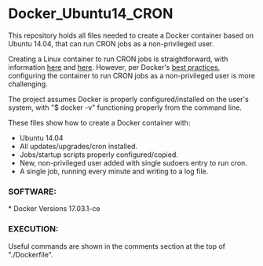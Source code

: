 # Docker_Ubuntu14_CRON
This repository holds all files needed to create a Docker container based on Ubuntu 14.04, that can run CRON jobs as a non-privileged user.

Creating a Linux container to run CRON jobs is straightforward, with information [here](http://unix.stackexchange.com/questions/280224/how-to-build-a-cron-docker-image-properly) and [here](http://stackoverflow.com/questions/37458287/how-to-run-a-cron-job-inside-a-docker-container). However, per Docker's [best practices](https://docs.docker.com/engine/userguide/eng-image/dockerfile_best-practices/), configuring the container to run CRON jobs as a non-privileged user is more challenging. 

The project assumes Docker is properly configured/installed on the user's system, with "$ docker -v" functioning properly from the command line.

These files show how to create a Docker container with:
* Ubuntu 14.04
* All updates/upgrades/cron installed.
* Jobs/startup scripts properly configured/copied.
* New, non-privileged user added with single sudoers entry to run cron.
* A single job, running every minute and writing to a log file.

<h3>SOFTWARE:</h3>
* Docker Versions 17.03.1-ce

<h3>EXECUTION:</h3>
Useful commands are shown in the comments section at the top of "./Dockerfile".


